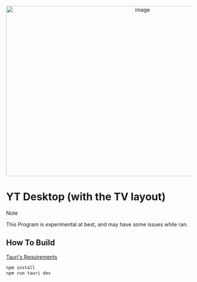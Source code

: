 <p align="center">
  <img width="728" height="466" alt="image" src="https://github.com/user-attachments/assets/5bb27299-404b-4f7e-bd5f-37d14ec02d21" />
</p>

# YT Desktop (with the TV layout)
> [!NOTE]
> This Program is experimental at best, and may have some issues while ran.
## How To Build
[Tauri's Requirements](https://v2.tauri.app/start/prerequisites/)

```bash
npm install
npm run tauri dev
```
